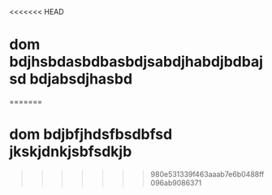<<<<<<< HEAD
# dom bdjhsbdasbdbasbdjsabdjhabdjbdbajsd bdjabsdjhasbd
=======
# dom  bdjbfjhdsfbsdbfsd jkskjdnkjsbfsdkjb
>>>>>>> 980e531339f463aaab7e6b0488ff096ab9086371
